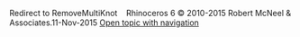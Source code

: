 ---
---

Redirect to RemoveMultiKnot&#160;
&#160;
Rhinoceros 6 © 2010-2015 Robert McNeel &amp; Associates.11-Nov-2015
 [Open topic with navigation](removemultiknot.html) 

